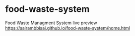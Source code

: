 # food-waste-system
Food Waste Managment System 
live preview
 https://sairambbisai.github.io/food-waste-system/home.html
